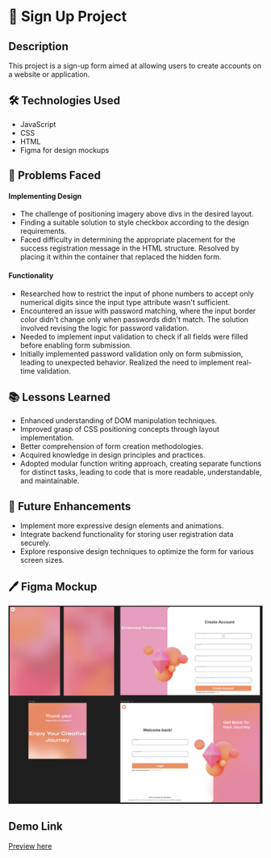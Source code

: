 #  📝 Sign Up Project

## Description

This project is a sign-up form aimed at allowing users to create accounts on a website or application.

## 🛠️ Technologies Used 

- JavaScript
- CSS
- HTML
- Figma for design mockups

## 🤔 Problems Faced 

#### Implementing Design

- The challenge of positioning imagery above divs in the desired layout.
- Finding a suitable solution to style checkbox according to the design requirements.
- Faced difficulty in determining the appropriate placement for the success registration message in the HTML structure. Resolved by placing it within the container that replaced the hidden form.

#### Functionality

- Researched how to restrict the input of phone numbers to accept only numerical digits since the input type attribute wasn't sufficient.
- Encountered an issue with password matching, where the input border color didn't change only when passwords didn't match. The solution involved revising the logic for password validation.
- Needed to implement input validation to check if all fields were filled before enabling form submission.
- Initially implemented password validation only on form submission, leading to unexpected behavior. Realized the need to implement real-time validation.

## 📚 Lessons Learned 

- Enhanced understanding of DOM manipulation techniques.
- Improved grasp of CSS positioning concepts through layout implementation.
- Better comprehension of form creation methodologies.
- Acquired knowledge in design principles and practices.
- Adopted modular function writing approach, creating separate functions for distinct tasks, leading to code that is more readable, understandable, and maintainable.

## 🚀 Future Enhancements 

- Implement more expressive design elements and animations.
- Integrate backend functionality for storing user registration data securely.
- Explore responsive design techniques to optimize the form for various screen sizes.

## 🖊️ Figma Mockup 
![Figma mockup idea](/Assets/figmaMockUpSignUpProject.png)

## Demo Link
[Preview here](https://gabrieldevjourney.github.io/Sign-Up-Form-Project/)